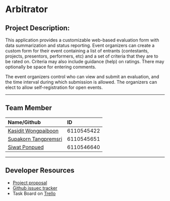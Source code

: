 # Arbitrator

## **Project Description:**

<p> This application provides a customizable web-based evaluation form with data summarization and status reporting.  Event organizers can create a custom form for their event containing a list of entrants (contestants, projects, presentors, performers, etc) and a set of criteria that they are to be rated on. Criteria may also include guidance (help) on ratings.  There may optionally be space for entering comments. </p>
<p>The event organizers control who can view and submit an evaluation, and the time interval during which submission is allowed.  The organizers can elect to allow self-registration for open events. </p>

---
## **Team Member**
| Name/Github | ID 
|:--|:--
|[Kasidit Wongpaiboon](https://github.com/BenZacs) |6110545422 
|[Supakorn Tangpremsri](https://github.com/Winternight9) |6110545651
|[Siwat Ponpued](https://github.com/KornSiwat) |6110546640 

---
## **Developer Resources**

- [Project proposal](https://docs.google.com/document/d/1kTY7dEEr1uGpcEcjVZOhP0TgsJtu_pWC3rOKDfO9P_s/edit?usp=sharing)
- [Github issuec tracker](https://github.com/Winternight9/Arbitrator/issues)
- Task Board on [Trello](https://trello.com/b/VRIh1G2A/arbitrator)
